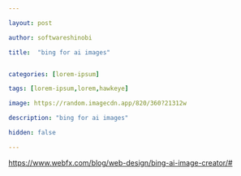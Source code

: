 ```yaml
---

layout: post

author: softwareshinobi

title:  "bing for ai images"


categories: [lorem-ipsum]

tags: [lorem-ipsum,lorem,hawkeye]

image: https://random.imagecdn.app/820/360?21312w

description: "bing for ai images"

hidden: false

---
```


https://www.webfx.com/blog/web-design/bing-ai-image-creator/#
